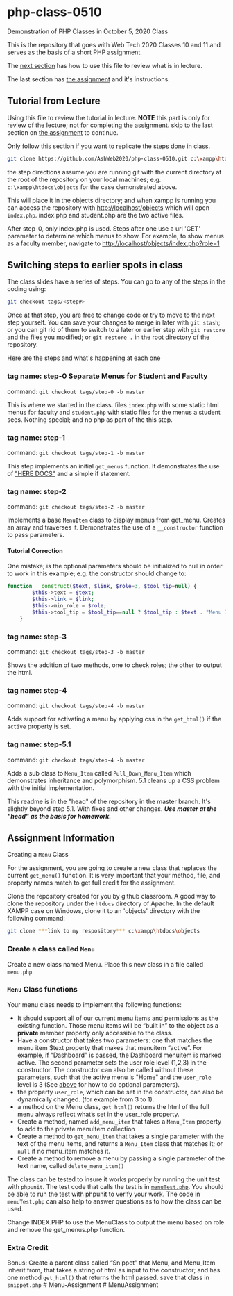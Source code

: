 # php-class-0510

Demonstration of PHP Classes in October 5, 2020 Class

This is the repository that goes with Web Tech 2020 Classes 10 and 11 and serves as the basis of a short PHP assignment.

The [next section](#tutorial-from-lecture) has how to use this file to review what is in lecture.

The last section has [the assignment](#assignment-information) and it's instructions.

## Tutorial from Lecture

Using this file to review the tutorial in lecture.  **NOTE** this part is only for review of the lecture; not for completing the assignment.  skip to the last section on [the assignment](#assignment-information) to continue.

Only follow this section if you want to replicate the steps done in class.

```bash
git clone https://github.com/AshWeb2020/php-class-0510.git c:\xampp\htdocs\objects
```

the step directions assume you are running git with the current directory at the root of the repository on your local machines; e.g. `c:\xampp\htdocs\objects` for the case demonstrated above.

This will place it in the objects directory; and when xampp is running you can access the repository with <http://localhost/objects> which will open `index.php`. index.php and student.php are the two active files.

After step-0, only index.php is used. Steps after one use a url 'GET' parameter to determine which menus to show. For example, to show menus as a faculty member, navigate to <http://localhost/objects/index.php?role=1>

## Switching steps to earlier spots in class

The class slides have a series of steps. You can go to any of the steps in the coding using:

```bash
git checkout tags/<step#>
```

Once at that step, you are free to change code or try to move to the next step yourself. You can save your changes to merge in later with `git stash`; or you can git rid of them to switch to a later or earlier step with `git restore` and the files you modified; or `git restore .` in the root directory of the repository.

Here are the steps and what's happening at each one

### tag name: step-0 Separate Menus for Student and Faculty

command: `git checkout tags/step-0 -b master`

This is where we started in the class. files `index.php` with some static html menus for faculty and `student.php` with static files for the menus a student sees. Nothing special; and no php as part of the this step.

### tag name: step-1

command: `git checkout tags/step-1 -b master`

This step implements an initial `get_menus` function. It demonstrates the use of ["HERE DOCS"](https://www.php.net/manual/en/language.types.string.php) and a simple if statement.

### tag name: step-2

command: `git checkout tags/step-2 -b master`

Implements a base `MenuItem` class to display menus from get_menu. Creates an array and traverses it. Demonstrates the use of a `__constructor` function to pass parameters.

#### Tutorial Correction

One mistake; is the optional parameters should be initialized to null in order to work in this example; e.g. the constructor should change to:

```php
function __construct($text, $link, $role=3, $tool_tip=null) {
        $this->text = $text;
        $this->link = $link;
        $this->min_role = $role;
        $this->tool_tip = $tool_tip==null ? $tool_tip : $text . "Menu Item";
    }
```

### tag name: step-3

command: `git checkout tags/step-3 -b master`

Shows the addition of two methods, one to check roles; the other to output the html.

### tag name: step-4

command: `git checkout tags/step-4 -b master`

Adds support for activating a menu by applying css in the `get_html()` if the `active` property is set.

### tag name: step-5.1

command: `git checkout tags/step-4 -b master`

Adds a sub class to `Menu_Item` called `Pull_Down_Menu_Item` which demonstrates inheritance and polymorphism. 5.1 cleans up a CSS problem with the initial implementation.

This readme is in the "head" of the repository in the master branch. It's slightly beyond step 5.1. With fixes and other changes. **_Use master at the "head" as the basis for homework._**

## Assignment Information

Creating a `Menu` Class

For the assignment, you are going to create a new class that replaces the current `get_menu()` function. It is very important that your method, file, and property names match to get full credit for the assignment.

Clone the repository created for you by github classroom.  A good way to clone the repository under the `htdocs` directory of Apache. In the default XAMPP case on Windows, clone it to an 'objects' directory with the following command:

```bash
git clone ***link to my respository*** c:\xampp\htdocs\objects
```



### Create a class called `Menu`

Create a new class named Menu. Place this new class in a file called `menu.php`.

### `Menu` Class functions

Your menu class needs to implement the following functions:

- It should support all of our current menu items and permissions as the existing function. Those menu items will be “built in” to the object as a **private** member property only accessible to the class.
- Have a constructor that takes two parameters: one that matches the menu item \$text property that makes that menuitem “active”. For example, if “Dashboard” is passed, the Dashboard menuitem is marked active. The second parameter sets the user role level (1,2,3) in the constructor. The constructor can also be called without these parameters, such that the active menu is "Home" and the `user_role` level is 3 (See [above](#tutorial-correction) for how to do optional parameters).
- the property `user_role`, which can be set in the constructor, can also be dynamically changed. (for example from 3 to 1).
- a method on the Menu class, `get_html()` returns the html of the full menu always reflect what’s set in the user_role property.
- Create a method, named `add_menu_item` that takes a `Menu_Item` property to add to the private menuItem collection
- Create a method to `get_menu_item` that takes a single parameter with the text of the menu items, and returns a `Menu_Item` class that matches it; or `null` if no menu_item matches it.
- Create a method to remove a menu by passing a single parameter of the text name, called `delete_menu_item()`

The class can be tested to insure it works properly by running the unit test with `phpunit`. The test code that calls the test is in [`menuTest.php`](menuTest.php). You should be able to run the test with phpunit to verify your work. The code in `menuTest.php` can also help to answer questions as to how the class can be used.

Change INDEX.PHP to use the MenuClass to output the menu based on role and remove the get_menus.php function.

### Extra Credit

Bonus: Create a parent class called “Snippet” that Menu, and Menu_Item inherit from, that takes a string of html as input to the constructor; and has one method `get_html()` that returns the html passed. save that class in `snippet.php`
#   M e n u - A s s i g n m e n t  
 #   M e n u A s s i g n m e n t  
 